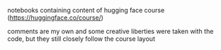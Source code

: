 notebooks containing content of hugging face course (https://huggingface.co/course/)

comments are my own and some creative liberties were taken with the code, but they still closely follow the course layout